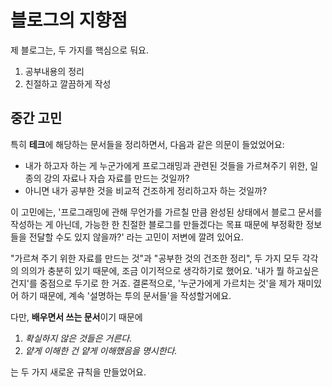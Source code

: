 # 블로그의 지향점

제 블로그는, 두 가지를 핵심으로 둬요.

1. 공부내용의 정리
1. 친절하고 깔끔하게 작성

## 중간 고민

특히 **테크**에 해당하는 문서들을 정리하면서, 다음과 같은 의문이 들었었어요:

- 내가 하고자 하는 게 누군가에게 프로그래밍과 관련된 것들을 가르쳐주기 위한, 일종의 강의 자료나 자습 자료를 만드는 것일까?
- 아니면 내가 공부한 것을 비교적 건조하게 정리하고자 하는 것일까?

이 고민에는, '프로그래밍에 관해 무언가를 가르칠 만큼 완성된 상태에서 블로그 문서를 작성하는 게 아닌데,
가능한 한 친절한 블로그를 만들겠다는 목표 때문에 부정확한 정보들을 전달할 수도 있지 않을까?' 라는 고민이 저변에 깔려 있어요.

"가르쳐 주기 위한 자료를 만드는 것"과 "공부한 것의 건조한 정리", 두 가지 모두 각각의 의의가 충분히 있기 때문에,
조금 이기적으로 생각하기로 했어요. '내가 뭘 하고싶은건지'를 중점으로 두기로 한 거죠.
결론적으로, '누군가에게 가르치는 것'을 제가 재미있어 하기 때문에, 계속 '설명하는 투의 문서들'을 작성할거에요.

다만, **배우면서 쓰는 문서**이기 때문에

1. _확실하지 않은 것들은 거른다._
1. _얕게 이해한 건 얕게 이해했음을 명시한다._

는 두 가지 새로운 규칙을 만들었어요.  
